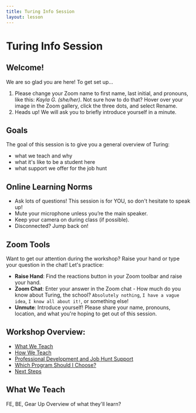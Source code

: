 ```yaml
---
title: Turing Info Session
layout: lesson
---
```


# Turing Info Session

## Welcome!

We are so glad you are here! To get set up...
1. Please change your Zoom name to first name, last initial, and pronouns, like this: _Kayla G. (she/her)_. Not sure how to do that? Hover over your image in the Zoom gallery, click the three dots, and select Rename.
2. Heads up! We will ask you to briefly introduce yourself in a minute.

## Goals

The goal of this session is to give you a general overview of Turing:
- what we teach and why
- what it's like to be a student here
- what support we offer for the job hunt

## Online Learning Norms

- Ask lots of questions! This session is for YOU, so don't hesitate to speak up!
- Mute your microphone unless you’re the main speaker.
- Keep your camera on during class (if possible).
- Disconnected? Jump back on!

## Zoom Tools

Want to get our attention during the workshop? Raise your hand or type your question in the chat! Let's practice:
- **Raise Hand**: Find the reactions button in your Zoom toolbar and raise your hand.
- **Zoom Chat**: Enter your answer in the Zoom chat - How much do you know about Turing, the school? `Absolutely nothing`, `I have a vague idea`, `I know all about it!`, or something else!
- **Unmute**: Introduce yourself! Please share your name, pronouns, location, and what you're hoping to get out of this session.

## Workshop Overview:
- [What We Teach](#what-we-teach)
- [How We Teach](#how-we-teach)
- [Professional Development and Job Hunt Support](#pd-job-hunt)
- [Which Program Should I Choose?](#which)
- [Next Steps](#next-steps)


## What We Teach

FE, BE, Gear Up
Overview of what they'll learn? 